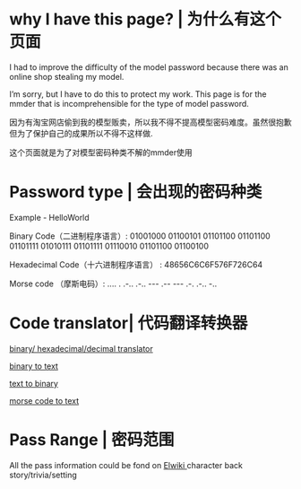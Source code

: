 
# why I have this page?  | 为什么有这个页面

I had to improve the difficulty of the model password because there was an online shop stealing my model.

I’m sorry, but I have to do this to protect my work. This page is for the mmder that is incomprehensible for the type of model password.

因为有淘宝网店偷到我的模型贩卖，所以我不得不提高模型密码难度。虽然很抱歉但为了保护自己的成果所以不得不这样做.

这个页面就是为了对模型密码种类不解的mmder使用

# Password type | 会出现的密码种类

Example  -  HelloWorld

Binary Code（二进制程序语言）: 01001000 01100101 01101100 01101100 01101111 01010111 01101111 01110010 01101100 01100100 

Hexadecimal Code（十六进制程序语言） : 48656C6C6F576F726C64

Morse code （摩斯电码）:  ....  .  .-..  .-..  ---  .--  ---  .-.  .-..  -.. 

# Code translator| 代码翻译转换器


[binary/ hexadecimal/decimal translator](https://www.rapidtables.com/convert/number/hex-to-binary.html)

[binary to text ](https://www.convertbinary.com/to-text/)

[text to binary  ](https://www.convertbinary.com/)

[morse code to text ](https://morsecode.scphillips.com/translator.html)

# Pass Range | 密码范围

All the pass information could be fond on [Elwiki ](https://elwiki.net/w/Main_Page) character back story/trivia/setting


